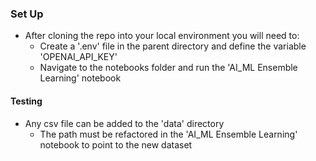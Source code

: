 ### Set Up

* After cloning the repo into your local environment you will need to:
    * Create a '.env' file in the parent directory and define the variable 'OPENAI_API_KEY'
    * Navigate to the notebooks folder and run the 'AI_ML Ensemble Learning' notebook

#### Testing

* Any csv file can be added to the 'data' directory
    * The path must be refactored in the 'AI_ML Ensemble Learning' notebook to point to the new dataset